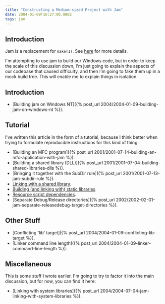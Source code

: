 ```yaml
---
title: "Constructing a Medium-sized Project with Jam"
date: 2004-01-09T10:27:00.000Z
tags: jam
---
```

## Introduction

Jam is a replacement for `make(1)`. See [here](http://www.perforce.com/jam/jam.html) for more details.

I'm attempting to use jam to build our Windows code, but in order to keep the scale of this discussion down, I'm just going to explain the aspects of our codebase that caused difficulty, and then I'm going to fake them up in a mock build tree. This will enable me to explain things in isolation.

## Introduction

*   [Building jam on Windows NT]({% post_url 2004/2004-01-09-building-jam-on-windows-nt %}).

## Tutorial

I've written this article in the form of a tutorial, because I think better when trying to formulate reproducible instructions for this kind of thing.

*   [Building an MFC program]({% post_url 2001/2001-07-14-building-an-mfc-application-with-jam %}).
*   [Building a shared library (DLL)]({% post_url 2001/2001-07-04-building-shared-libraries-dlls %}).
*   [Bringing it together with the SubDir rule]({% post_url 2001/2001-07-13-jam-subdir-rule %}).
*   [Linking with a shared library](/drupal-4.7.3/tutorial/link_dll/).
*   [Building (and linking with) static libraries](/drupal-4.7.3/tutorial/static_lib/).
*   [Resource script dependencies](/content/2004/01/jam-resource-file-dependencies).
*   [Separate Debug/Release directories]({% post_url 2002/2002-02-01-jam-separate-releasedebug-target-directories %}).

## Other Stuff

*   [Conflicting 'lib' target]({% post_url 2004/2004-01-09-conflicting-lib-target %}).
*   [Linker command line length]({% post_url 2004/2004-01-09-linker-command-line-length %}).

## Miscellaneous

This is some stuff I wrote earlier. I'm going to try to factor it into the main discussion, but for now, you can find it here:

*   [Linking with system libraries]({% post_url 2004/2004-07-04-jam-linking-with-system-libraries %}).
